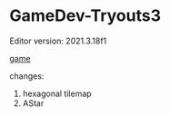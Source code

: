 # GameDev-Tryouts3

Editor version: 2021.3.18f1

[game](https://flintlock-entertainment.itch.io/week-6-game-1)

changes:
1. hexagonal tilemap
2. AStar